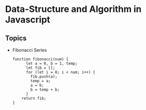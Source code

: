 # Data-Structure and Algorithm in Javascript

## Topics

* Fibonacci Series

      function fibonacci(num) {
            let a = 0, b = 1, temp;
            let fib = [];
            for (let i = 0; i < num; i++) {
              fib.push(a);
              temp = a;
              a = b;
              b = temp + b;
            }
          return fib;
      }
   



